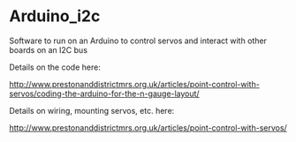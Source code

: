 # Arduino_i2c
Software to run on an Arduino to control servos and interact with other boards on an I2C bus

Details on the code here:

http://www.prestonanddistrictmrs.org.uk/articles/point-control-with-servos/coding-the-arduino-for-the-n-gauge-layout/

Details on wiring, mounting servos, etc. here:

http://www.prestonanddistrictmrs.org.uk/articles/point-control-with-servos/

